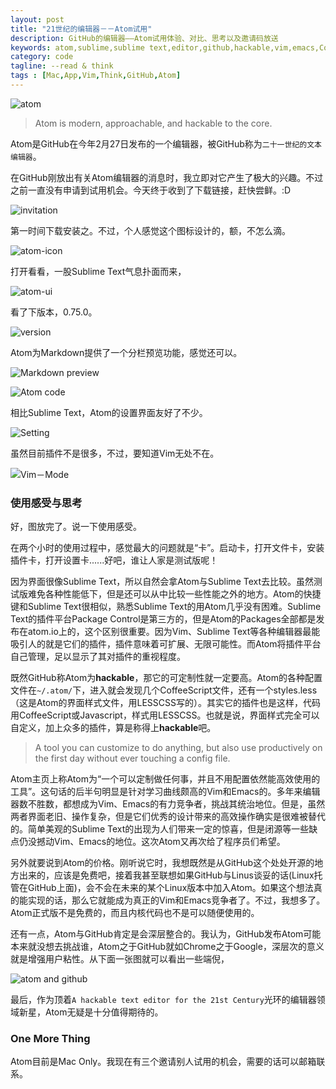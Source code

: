 ```yaml
---
layout: post
title: "21世纪的编辑器－－Atom试用"
description: GitHub的编辑器——Atom试用体验、对比、思考以及邀请码放送
keywords: atom,sublime,sublime text,editor,github,hackable,vim,emacs,Coffee,viminfo
category: code
tagline: --read & think
tags : [Mac,App,Vim,Think,GitHub,Atom]
---
```



![atom](http://pic.yupoo.com/jok3r/DCHAwh73/fCoJN.png)

> Atom is modern, approachable, and hackable to the core.

Atom是GitHub在今年2月27日发布的一个编辑器，被GitHub称为`二十一世纪的文本编辑器`。

在GitHub刚放出有关Atom编辑器的消息时，我立即对它产生了极大的兴趣。不过之前一直没有申请到试用机会。今天终于收到了下载链接，赶快尝鲜。:D

![invitation](http://pic.yupoo.com/jok3r/DCHAvQA5/medium.jpg)

第一时间下载安装之。不过，个人感觉这个图标设计的，额，不怎么滴。

![atom-icon](http://pic.yupoo.com/jok3r/DCHCjkc4/small.jpg)

打开看看，一股Sublime Text气息扑面而来，

![atom-ui](http://pic.yupoo.com/jok3r/DCHAAkGR/medish.jpg)

看了下版本，0.75.0。

![version](http://pic.yupoo.com/jok3r/DCHAhxU9/medish.jpg)

Atom为Markdown提供了一个分栏预览功能，感觉还可以。

![Markdown preview](http://pic.yupoo.com/jok3r/DCHAy3BI/medish.jpg)

![Atom code](http://pic.yupoo.com/jok3r/DCHAvnKO/medish.jpg)

相比Sublime Text，Atom的设置界面友好了不少。

![Setting](http://pic.yupoo.com/jok3r/DCHAyPdf/medish.jpg)

虽然目前插件不是很多，不过，要知道Vim无处不在。

![Vim－Mode](http://pic.yupoo.com/jok3r/DCHAyvDh/medish.jpg)

### 使用感受与思考

好，图放完了。说一下使用感受。

在两个小时的使用过程中，感觉最大的问题就是“卡”。启动卡，打开文件卡，安装插件卡，打开设置卡......好吧，谁让人家是测试版呢！

因为界面很像Sublime Text，所以自然会拿Atom与Sublime Text去比较。虽然测试版难免各种性能低下，但是还可以从中比较一些性能之外的地方。Atom的快捷键和Sublime Text很相似，熟悉Sublime Text的用Atom几乎没有困难。Sublime Text的插件平台Package Control是第三方的，但是Atom的Packages全部都是发布在atom.io上的，这个区别很重要。因为Vim、Sublime Text等各种编辑器最能吸引人的就是它们的插件，插件意味着可扩展、无限可能性。而Atom将插件平台自己管理，足以显示了其对插件的重视程度。

既然GitHub称Atom为**hackable**，那它的可定制性就一定要高。Atom的各种配置文件在`~/.atom/`下，进入就会发现几个CoffeeScript文件，还有一个styles.less（这是Atom的界面样式文件，用LESSCSS写的）。其实它的插件也是这样，代码用CoffeeScript或Javascript，样式用LESSCSS。也就是说，界面样式完全可以自定义，加上众多的插件，算是称得上**hackable**吧。

> A tool you can customize to do anything, but also use productively on the first day without ever touching a config file. 

Atom主页上称Atom为“一个可以定制做任何事，并且不用配置依然能高效使用的工具”。这句话的后半句明显是针对学习曲线颇高的Vim和Emacs的。多年来编辑器数不胜数，都想成为Vim、Emacs的有力竞争者，挑战其统治地位。但是，虽然两者界面老旧、操作复杂，但是它们优秀的设计带来的高效操作确实是很难被替代的。简单美观的Sublime Text的出现为人们带来一定的惊喜，但是闭源等一些缺点仍没撼动Vim、Emacs的地位。这次Atom又再次给了程序员们希望。

另外就要说到Atom的价格。刚听说它时，我想既然是从GitHub这个处处开源的地方出来的，应该是免费吧，接着我甚至联想如果GitHub与Linus谈妥的话(Linux托管在GitHub上面)，会不会在未来的某个Linux版本中加入Atom。如果这个想法真的能实现的话，那么它就能成为真正的Vim和Emacs竞争者了。不过，我想多了。Atom正式版不是免费的，而且内核代码也不是可以随便使用的。

还有一点，Atom与GitHub肯定是会深层整合的。我认为，GitHub发布Atom可能本来就没想去挑战谁，Atom之于GitHub就如Chrome之于Google，深层次的意义就是增强用户粘性。从下面一张图就可以看出一些端倪，

![atom and github](http://pic.yupoo.com/jok3r/DCHAd5Cu/medish.jpg)

最后，作为顶着`A hackable text editor for the 21st Century`光环的编辑器领域新星，Atom无疑是十分值得期待的。

### One More Thing

Atom目前是Mac Only。我现在有三个邀请别人试用的机会，需要的话可以邮箱联系。